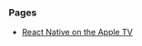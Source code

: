 ### Pages

- [React Native on the Apple TV](https://dlowder-salesforce.github.io/react-native-apple-tv/)

